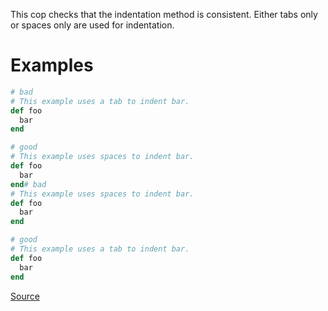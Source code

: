 
This cop checks that the indentation method is consistent.
Either tabs only or spaces only are used for indentation.

# Examples

```ruby
# bad
# This example uses a tab to indent bar.
def foo
  bar
end

# good
# This example uses spaces to indent bar.
def foo
  bar
end# bad
# This example uses spaces to indent bar.
def foo
  bar
end

# good
# This example uses a tab to indent bar.
def foo
  bar
end
```

[Source](http://www.rubydoc.info/gems/rubocop/RuboCop/Cop/Layout/IndentationStyle)